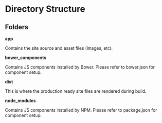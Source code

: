 # Directory Structure

## Folders

**app**

Contains the site source and asset files (images, etc).

**bower_components** 

Contains JS components installed by Bower. Please refer to bower.json for component setup.

**dist**

This is where the production ready site files are rendered during build.

**node_modules**

Contains JS components installed by NPM. Please refer to package.json for component setup.

